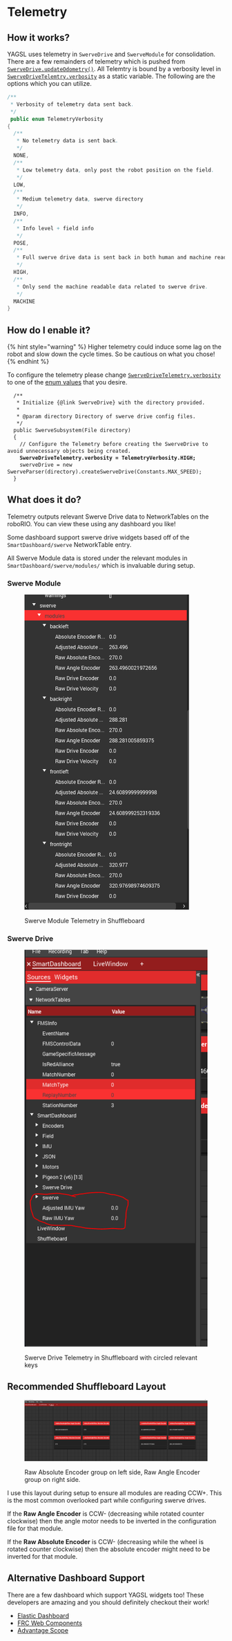 # Telemetry

## How it works?

YAGSL uses telemetry in `SwerveDrive` and `SwerveModule` for consolidation. There are a few remainders of telemetry which is pushed from [`SwerveDrive.updateOdometry()`](https://broncbotz3481.github.io/YAGSL/swervelib/SwerveDrive.html#updateOdometry\(\)). All Telemtry is bound by a verbosity level in [`SwerveDriveTelemtry.verbosity`](https://broncbotz3481.github.io/YAGSL/swervelib/telemetry/SwerveDriveTelemetry.html#verbosity) as a static variable. The following are the options which you can utilize.

```java
/**
 * Verbosity of telemetry data sent back.
 */
 public enum TelemetryVerbosity
{
  /**
   * No telemetry data is sent back.
   */
  NONE,
  /**
   * Low telemetry data, only post the robot position on the field.
   */
  LOW,
  /**
   * Medium telemetry data, swerve directory
   */
  INFO,
  /**
   * Info level + field info
   */
  POSE,
  /**
   * Full swerve drive data is sent back in both human and machine readable forms.
   */
  HIGH,
  /**
   * Only send the machine readable data related to swerve drive.
   */
  MACHINE
}
```

## How do I enable it?

{% hint style="warning" %}
Higher telemetry could induce some lag on the robot and slow down the cycle times. So be cautious on what you chose!
{% endhint %}

To configure the telemetry please change [`SwerveDriveTelemetry.verbosity`](https://broncbotz3481.github.io/YAGSL/swervelib/telemetry/SwerveDriveTelemetry.html#verbosity) to one of the [enum values](https://broncbotz3481.github.io/YAGSL/swervelib/telemetry/SwerveDriveTelemetry.TelemetryVerbosity.html) that you desire.&#x20;

<pre class="language-java"><code class="lang-java">  /**
   * Initialize {@link SwerveDrive} with the directory provided.
   *
   * @param directory Directory of swerve drive config files.
   */
  public SwerveSubsystem(File directory)
  {
    // Configure the Telemetry before creating the SwerveDrive to avoid unnecessary objects being created.
<strong>    SwerveDriveTelemetry.verbosity = TelemetryVerbosity.HIGH;
</strong>    swerveDrive = new SwerveParser(directory).createSwerveDrive(Constants.MAX_SPEED);
  }
</code></pre>

## What does it do?

Telemetry outputs relevant Swerve Drive data to NetworkTables on the roboRIO. You can view these using any dashboard you like!

Some dashboard support swerve drive widgets based off of the `SmartDashboard/swerve` NetworkTable entry.&#x20;

All Swerve Module data is stored under the relevant modules in `SmartDashboard/swerve/modules/` which is invaluable during setup.

### Swerve Module

<figure><img src="../../.gitbook/assets/image.png" alt="Shuffleboard Tree"><figcaption><p>Swerve Module Telemetry in Shuffleboard</p></figcaption></figure>

### Swerve Drive

<figure><img src="../../.gitbook/assets/image (1).png" alt=""><figcaption><p>Swerve Drive Telemetry in Shuffleboard with circled relevant keys</p></figcaption></figure>

## Recommended Shuffleboard Layout

<figure><img src="../../.gitbook/assets/image (2).png" alt=""><figcaption><p>Raw Absolute Encoder group on left side, Raw Angle Encoder group on right side.</p></figcaption></figure>

I use this layout during setup to ensure all modules are reading CCW+. This is the most common overlooked part while configuring swerve drives.&#x20;

If the **Raw Angle Encoder** is CCW- (decreasing while rotated counter clockwise) then the angle motor needs to be inverted in the configuration file for that module.

If the **Raw Absolute Encoder** is CCW- (decreasing while the wheel is rotated counter clockwise) then the absolute encoder might need to be inverted for that module.

## Alternative Dashboard Support

There are a few dashboard which support YAGSL widgets too! These developers are amazing and you should definitely checkout their work!

* [Elastic Dashboard](https://github.com/Gold872/elastic-dashboard)
* [FRC Web Components](https://github.com/frc-web-components/app/releases/latest)
* [Advantage Scope](https://github.com/Mechanical-Advantage/AdvantageScope)

